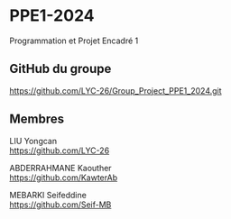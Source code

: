 # PPE1-2024
Programmation et Projet Encadré 1  
  
## GitHub du groupe  
https://github.com/LYC-26/Group_Project_PPE1_2024.git  
  
## Membres  
LIU Yongcan  
https://github.com/LYC-26  
  
ABDERRAHMANE Kaouther  
https://github.com/KawterAb  
  
MEBARKI Seifeddine  
https://github.com/Seif-MB
